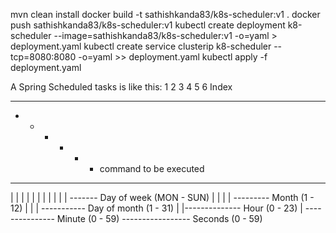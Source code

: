 mvn clean install
docker build -t sathishkanda83/k8s-scheduler:v1 .
docker push sathishkanda83/k8s-scheduler:v1
kubectl create deployment k8-scheduler --image=sathishkanda83/k8s-scheduler:v1 -o=yaml > deployment.yaml
kubectl create service clusterip k8-scheduler --tcp=8080:8080 -o=yaml >> deployment.yaml
kubectl apply -f deployment.yaml

A Spring Scheduled tasks is like this:
1 2 3 4 5 6 Index
- - - - - -
* * * * * * command to be executed
- - - - - -
| | | | | |
| | | | | ------- Day of week (MON - SUN)
| | | | --------- Month (1 - 12)
| | | ----------- Day of month (1 - 31)
| |-------------- Hour (0 - 23)
| --------------- Minute (0 - 59)
----------------- Seconds (0 - 59)